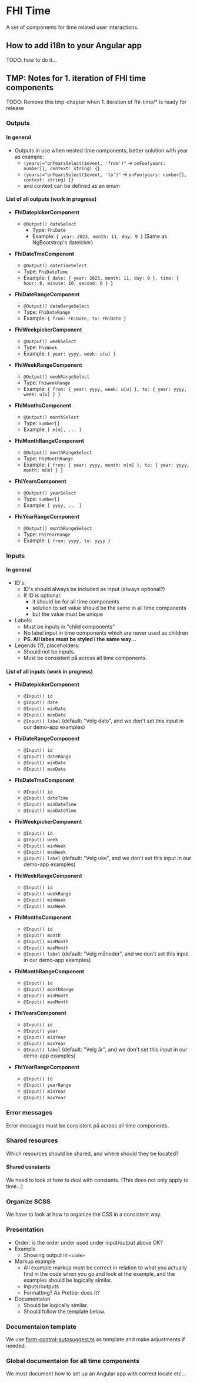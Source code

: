 # FHI Time

A set of components for time related user interactions.

## How to add i18n to your Angular app

TODO: how to do it...

## TMP: Notes for 1. iteration of FHI time components

TODO: Remove this tmp-chapter when 1. iteration of fhi-time/* is ready for release

### Outputs

#### In general

- Outputs in use when nested time components, better solution with year as example:
  - `(years)="onYearsSelect($event, 'from')"` -> `onFoo(years: number[], context: string) {}`
  - `(years)="onYearsSelect($event, 'to')"` -> `onFoo(years: number[], context: string) {}`
  - and context can be defined as an enum

#### List of all outputs (work in progress)

- **FhiDatepickerComponent**
  - `@Output() dateSelect`
    - Type: `FhiDate`
    - Example: `{ year: 2023, month: 11, day: 9 }` (Same as NgBootstrap's dateicker)

- **FhiDateTmeComponent**
  - `@Output() dateTimeSelect`
  - Type: `FhiDateTime`
  - Example: `{ date: { year: 2023, month: 11, day: 9 }, time: { hour: 8, minute: 10, second: 0 } }`

- **FhiDateRangeComponent**
  - `@Output() dateRangeSelect`
  - Type: `FhiDateRange`
  - Example: `{ from: FhiDate, to: FhiDate }`

- **FhiWeekpickerComponent**
  - `@Output() weekSelect`
  - Type: `FhiWeek`
  - Example: `{ year: yyyy, week: u[u] }`

- **FhiWeekRangeComponent**
  - `@Output() weekRangeSelect`
  - Type: `FhiweekRange`
  - Example: `{ from: { year: yyyy, week: u[u] }, to: { year: yyyy, week: u[u] } }`

- **FhiMonthsComponent**
  - `@Output() monthSelect`
  - Type: `number[]`
  - Example: `[ m[m], ... ]`

- **FhiMonthRangeComponent**
  - `@Output() monthRangeSelect`
  - Type: `FhiMonthRange`
  - Example: `{ from: { year: yyyy, month: m[m] }, to: { year: yyyy, month: m[m] } }`

- **FhiYearsComponent**
  - `@Output() yearSelect`
  - Type: `number[]`
  - Example: `[ yyyy, ... ]`

- **FhiYearRangeComponent**
  - `@Output() monthRangeSelect`
  - Type: `FhiYearRange`
  - Example: `{ from: yyyy, to: yyyy }`

### Inputs

#### In general

- ID's:
  - ID's should always be included as input (always optional?)
  - If ID is optional:
    - it should be for all time components
    - solution to set value should be the same in all time components
    - but the value must be unique
- Labels:
  - Must be inputs in "child components"
  - No label input in time components which are never used as children
  - **PS. All labes must be styled i the same way...**
- Legends (?), placeholders:
  - Should not be inputs.
  - Must be consistent på across all time components.

#### List of all inputs (work in progress)

- **FhiDatepickerComponent**
  - `@Input() id`
  - `@Input() date`
  - `@Input() minDate`
  - `@Input() maxDate`
  - `@Input() label` (default: "Velg dato", and we don't set this input in our demo-app examples)

- **FhiDateRangeComponent**
  - `@Input() id`
  - `@Input() dateRange`
  - `@Input() minDate`
  - `@Input() maxDate`

- **FhiDateTmeComponent**
  - `@Input() id`
  - `@Input() dateTime`
  - `@Input() minDateTime`
  - `@Input() maxDateTime`

- **FhiWeekpickerComponent**
  - `@Input() id`
  - `@Input() week`
  - `@Input() minWeek`
  - `@Input() maxWeek`
  - `@Input() label` (default: "Velg uke", and we don't set this input in our demo-app examples)

- **FhiWeekRangeComponent**
  - `@Input() id`
  - `@Input() weekRange`
  - `@Input() minWeek`
  - `@Input() maxWeek`

- **FhiMonthsComponent**
  - `@Input() id`
  - `@Input() month`
  - `@Input() minMonth`
  - `@Input() maxMonth`
  - `@Input() label` (default: "Velg måneder", and we don't set this input in our demo-app examples)

- **FhiMonthRangeComponent**
  - `@Input() id`
  - `@Input() monthRange`
  - `@Input() minMonth`
  - `@Input() maxMonth`

- **FhiYearsComponent**
  - `@Input() id`
  - `@Input() year`
  - `@Input() minYear`
  - `@Input() maxYear`
  - `@Input() label` (default: "Velg år", and we don't set this input in our demo-app examples)

- **FhiYearRangeComponent**
  - `@Input() id`
  - `@Input() yearRange`
  - `@Input() minYear`
  - `@Input() maxYear`

### Error messages

Error messages must be consistent på across all time components.

### Shared resources

Which resources should be shared, and where should they be located?

#### Shared constants

We need to look at how to deal with constants.
(This does not only apply to time...)

### Organize SCSS

We have to look at how to organize the CSS in a consistent way.

### Presentation

- Order: is the order under used under input/output above OK?
- Example
  - Showing output in `<code>`
- Markup example
  - All example markup must be correct in relation to what you actually find in the code when you go and look at the example, and the examples should be logically similar.
  - Inputs/outputs
  - Formatting? As Prettier does it?
- Documentaion
  - Should be logically similar.
  - Should follow the template  below.

### Documentaion template

We use [form-control-autosuggest.ts](https://github.com/folkehelseinstituttet/Fhi.Frontend.Demo/blob/dev/src/MOCK_DB_DATA/library-items/form-controls/form-control-autosuggest.ts) as template and make adjustments if needed.

### Global documentaion for all time components

We must document how to set up an Angular app with correct locale etc...
